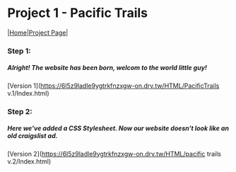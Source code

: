 # Project 1 - Pacific Trails 


|[Home](index.md)|[Project Page](sample_page.md)|



### Step 1:

##### Alright! The website has been born, welcom to the world little guy!

  [Version 1](https://6l5z9ladle9ygtrkfnzxgw-on.drv.tw/HTML/PacificTrails v.1/Index.html) 

### Step 2: 
##### Here we've added a CSS Stylesheet. Now our website doesn't look like an old craigslist ad.

  [Version 2](https://6l5z9ladle9ygtrkfnzxgw-on.drv.tw/HTML/pacific trails v.2/Index.html)